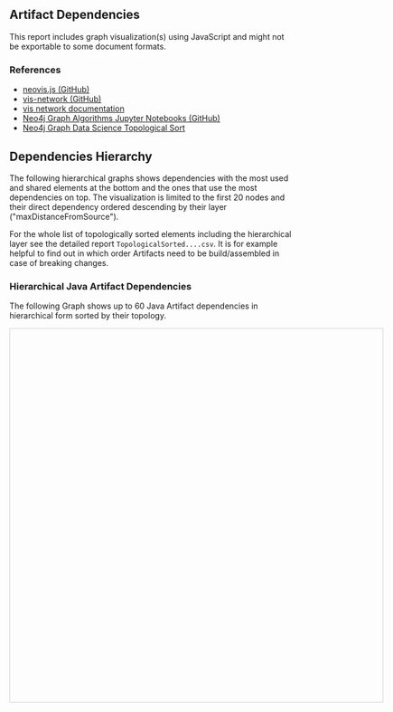 ## Artifact Dependencies

This report includes graph visualization(s) using JavaScript and might not be exportable to some document formats.

### References

- [neovis.js (GitHub)](https://github.com/neo4j-contrib/neovis.js)
- [vis-network (GitHub)](https://github.com/visjs/vis-network)
- [vis network documentation](https://visjs.github.io/vis-network/docs/network)
- [Neo4j Graph Algorithms Jupyter Notebooks (GitHub)](https://github.com/neo4j-graph-analytics/graph-algorithms-notebooks)
- [Neo4j Graph Data Science Topological Sort](https://neo4j.com/docs/graph-data-science/current/algorithms/alpha/topological-sort)


## Dependencies Hierarchy

The following hierarchical graphs shows dependencies with the most used and shared elements at the bottom and the ones that use the most dependencies on top. The visualization is limited to the first 20 nodes and their direct dependency ordered descending by their layer ("maxDistanceFromSource"). 

For the whole list of topologically sorted elements including the hierarchical layer see the detailed report `TopologicalSorted....csv`. It is for example helpful to find out in which order Artifacts need to be build/assembled in case of breaking changes.

### Hierarchical Java Artifact Dependencies

The following Graph shows up to 60 Java Artifact dependencies in hierarchical form sorted by their topology.



<!DOCTYPE html>
<html>
<head>
  <title>Jupyter Notebook embedded neovis.js visualization</title>
  <style type="text/css">
.graph-visualization {
    width: 660px;
    height: 660px;
    border: 1px solid lightgray;
}
div.vis-tooltip {
  font-size: 6px;
}
</style>
</head>
<body>
  <div id="graph-visualization-java-artifacts" class="graph-visualization"></div>
  <script type="text/javascript" defer>
    configuration={"containerId": "graph-visualization-java-artifacts", "visConfig": {"nodes": {"shape": "hexagon", "shadow": false, "font": {"strokeWidth": 4, "strokeColor": "#F2F2FF", "size": 12}, "size": 22, "borderWidth": 2, "widthConstraint": {"maximum": 60}}, "edges": {"arrows": {"to": {"enabled": true, "scaleFactor": 0.3}}, "scaling": {"max": 6}}, "physics": {"hierarchicalRepulsion": {"nodeDistance": 200, "centralGravity": 0.2, "springLength": 100, "springConstant": 0.02, "damping": 0.09, "avoidOverlap": 0.9}, "solver": "hierarchicalRepulsion"}, "layout": {"hierarchical": {"enabled": true, "sortMethod": "directed"}}}, "neo4j": {"serverUrl": "bolt://localhost:7687", "serverUser": "neo4j", "serverPassword": "&yI,Vh4<:_`d"}, "initialCypher": "\n        MATCH (artifact:Java:Artifact:Archive)-[dependency:DEPENDS_ON]->(dependent:Java:Artifact:Archive)\n        WHERE  artifact.maxDistanceFromSource IS NOT NULL\n        AND  dependent.maxDistanceFromSource > artifact.maxDistanceFromSource\n        RETURN artifact, dependency, dependent\n        ORDER BY artifact.maxDistanceFromSource DESC\n                ,artifact.maxDistanceFromSource ASC\n                ,artifact.topologicalSortIndex  ASC\n                ,dependent.topologicalSortIndex ASC\n        LIMIT 20        \n    ", "labels": {"Artifact": {"label": "name"}}, "relationships": {"DEPENDS_ON": {"value": "weight", "label": false}}}; 
function draw(NeoVis) {
  configuration.labels[NeoVis.NEOVIS_DEFAULT_CONFIG] = {
    [NeoVis.NEOVIS_ADVANCED_CONFIG]: {
      function: {
        title: NeoVis.objectToTitleHtml // Show all node properties in the tooltip
      }
    }
  }
  configuration.relationships[NeoVis.NEOVIS_DEFAULT_CONFIG] = {
    [NeoVis.NEOVIS_ADVANCED_CONFIG]: {
      function: {
        title: NeoVis.objectToTitleHtml // Show all relationship properties in the tooltip
      }
    }
  }
  console.debug(configuration)
  const neoViz = new NeoVis.default(configuration);
  neoViz.render();
}

// Use JavaScript library neovis.js to render the graph into the HTML above
requirejs(['https://unpkg.com/neovis.js@2.1.0'], function(NeoVis){ 
  draw(NeoVis);
}, function (err) {
    throw new Error("Failed to load NeoVis:" + err);
});

  </script>
</body>
</html>


